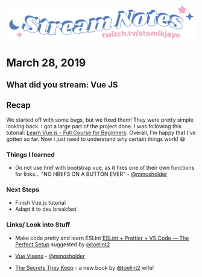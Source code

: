 [![atomikjaye Stream Notes](https://raw.githubusercontent.com/atomikjaye/Stream-Notes/master/assets/twitch-panelStream-Notes.png)](http://www.twitch.tv/atomikjaye)
# March 28, 2019

## What did you stream: Vue JS

## Recap
We started off with some bugs, but we fixed them! They were pretty simple looking back. I got a large part of the project done. I was following this tutorial: [Learn Vue.js - Full Course for Beginners](https://https://www.youtube.com/watch?v=4deVCNJq3qc&t=3970s). Overall, I'm happy that I've gotten so far. Now I just need to understand why certain things work! 😅

### Things I learned
- Do not use href with bootstrap vue, as it fires one of their own functions for links... "NO HREFS ON A BUTTON EVER" - [@mmosholder](http://www.twitch.tv/mmosholder)



### Next Steps
- Finish Vue.js tutorial
- Adapt it to dev breakfast

### Links/ Look into Stuff
- Make code pretty and learn ESLint [ESLint + Prettier + VS Code — The Perfect Setup](https://www.youtube.com/watch?v=lHAeK8t94as) suggested by [@toelint2](http://www.twitch.tv/toelint2)

- [Vue Vixens](https://vuevixens.org) - [@mmosholder](http://www.twitch.tv/mmosholder)

- [The Secrets They Keep](https://www.amazon.com/Secrets-They-Keep-Guardians-Society-ebook/dp/B07PBXP24D/ref=sr_1_2?keywords=The+Secrets+they+keep&qid=1553816334&s=gateway&sr=8-2) - a new book by [@toelint2](http://www.twitch.tv/toelint2) wife!
